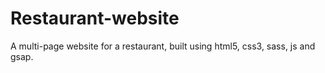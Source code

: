 # Restaurant-website
A multi-page website for a restaurant, built using html5, css3, sass, js and gsap.
